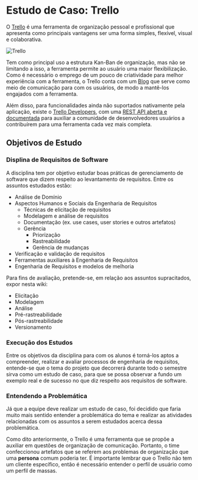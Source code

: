 # Estudo de Caso: Trello

O [Trello](https://trello.com/) é uma ferramenta de organização pessoal e profissional que apresenta como principais vantagens ser uma forma simples, flexível, visual e colaborativa.

![Trello](https://d2k1ftgv7pobq7.cloudfront.net/meta/p/res/images/c13d1cd96a2cff30f0460a5e1860c5ea/header-logo-blue.svg)


Tem como principal uso a estrutura Kan-Ban de organização, mas não se limitando a isso, a ferramenta permite ao usuário uma maior flexibilização. Como é necessário o emprego de um pouco de criatividade para melhor experiência com a ferramenta, o Trello conta com um [Blog](https://blog.trello.com/) que serve como meio de comunicação para com os usuários, de modo a mantê-los engajados com a ferramenta.

Além disso, para funcionalidades ainda não suportados nativamente pela aplicação, existe o [Trello Developers](https://developers.trello.com/docs/get-started), com uma [REST API aberta e documentada](https://developers.trello.com/v1.0/reference#introduction) para auxiliar a comunidade de desenvolvedores usuários a contribuírem para uma ferramenta cada vez mais completa.

## Objetivos de Estudo

### Displina de Requisitos de Software

A disciplina tem por objetivo estudar boas práticas de gerenciamento de software que dizem respeito ao levantamento de requisitos. Entre os assuntos estudados estão:

- Análise de Domínio
- Aspectos Humanos e Sociais da Engenharia de Requisitos
    - Técnicas de elicitação de requisitos
    - Modelagem e análise de requisitos
    - Documentação (ex. use cases, user stories e outros artefatos)
    - Gerência
        - Priorização
        - Rastreabilidade
        - Gerência de mudanças
- Verificação e validação de requisitos
- Ferramentas auxiliares à Engenharia de Requisitos
- Engenharia de Requisitos e modelos de melhoria

Para fins de avaliação, pretende-se, em relação aos assuntos supracitados, expor nesta wiki:

- Elicitação
- Modelagem
- Análise
- Pré-rastreabilidade
- Pós-rastreabilidade
- Versionamento

### Execução dos Estudos

Entre os objetivos da disciplina para com os alunos é torná-los aptos a compreender, realizar e avaliar processos de engenharia de requisitos, entende-se que o tema do projeto que decorrerá durante todo o semestre sirva como um estudo de caso, para que se possa observar a fundo um exemplo real e de sucesso no que diz respeito aos requisitos de software.

### Entendendo a Problemática

Já que a equipe deve realizar um estudo de caso, foi decidido que faria muito mais sentido entender a problemática do tema e realizar as atividades relacionadas com os assuntos a serem estudados acerca dessa problemática.

Como dito anteriormente, o Trello é uma ferramenta que se propõe a auxiliar em questões de organização de comunicação. Portanto, o time confeccionou artefatos que se referem aos problemas de organização que uma **persona** comum poderia ter. É importante lembrar que o Trello não tem um cliente específico, então é necessário entender o perfil de usuário como um perfil de massas.